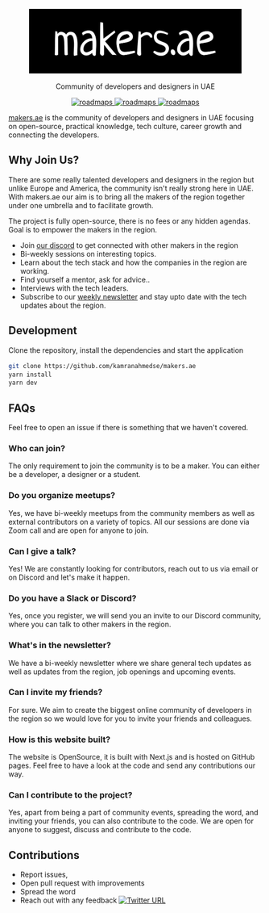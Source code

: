 <p align="center">
  <img src="./.github/images/logo.png" height="128">
  <p align="center">Community of developers and designers in UAE<p>
  <p align="center">
    <a href="https://makers.ae/#members">
    	<img src="https://img.shields.io/badge/-Members-0a0a0a.svg?style=flat&colorA=0a0a0a" alt="roadmaps" />
    </a>
    <a href="https://discord.gg/GQjdb3HEJ5">
    	<img src="https://img.shields.io/badge/-Discord-0a0a0a.svg?style=flat&colorA=0a0a0a" alt="roadmaps" />
    </a>
    <a href="https://makers.ae/join">
    	<img src="https://img.shields.io/badge/%E2%9D%A4-Join%20the%20Community-0a0a0a.svg?style=flat&colorA=0a0a0a" alt="roadmaps" />
    </a>
  </p>
</p>

[makers.ae](https://makers.ae) is the community of developers and designers in UAE focusing on open-source, practical knowledge, tech culture, career growth and connecting the developers.

## Why Join Us?

There are some really talented developers and designers in the region but unlike Europe and America, the community isn't really strong here in UAE. With makers.ae our aim is to bring all the makers of the region together under one umbrella and to facilitate growth.

The project is fully open-source, there is no fees or any hidden agendas. Goal is to empower the makers in the region.

* Join [our discord](https://discord.gg/GQjdb3HEJ5) to get connected with other makers in the region
* Bi-weekly sessions on interesting topics.
* Learn about the tech stack and how the companies in the region are working.
* Find yourself a mentor, ask for advice..
* Interviews with the tech leaders.
* Subscribe to our [weekly newsletter](https://makers.ae/join) and stay upto date with the tech updates about the region.

## Development

Clone the repository, install the dependencies and start the application

```bash
git clone https://github.com/kamranahmedse/makers.ae
yarn install
yarn dev
```

## FAQs

Feel free to open an issue if there is something that we haven't covered.

### Who can join?
The only requirement to join the community is to be a maker. You can either be a developer, a designer or a student.

### Do you organize meetups?
Yes, we have bi-weekly meetups from the community members as well as external contributors on a variety of topics. All our sessions are done via Zoom call and are open for anyone to join.

### Can I give a talk?
Yes! We are constantly looking for contributors, reach out to us via email or on Discord and let's make it happen.

### Do you have a Slack or Discord?
Yes, once you register, we will send you an invite to our Discord community, where you can talk to other makers in the region.

### What's in the newsletter?
We have a bi-weekly newsletter where we share general tech updates as well as updates from the region, job openings and upcoming events.

### Can I invite my friends?
For sure. We aim to create the biggest online community of developers in the region so we would love for you to invite your friends and colleagues.

### How is this website built?
The website is OpenSource, it is built with Next.js and is hosted on GitHub pages. Feel free to have a look at the code and send any contributions our way.

### Can I contribute to the project?
Yes, apart from being a part of community events, spreading the word, and inviting your friends, you can also contribute to the code. We are open for anyone to suggest, discuss and contribute to the code.


## Contributions
- Report issues,
- Open pull request with improvements
- Spread the word
- Reach out with any feedback [![Twitter URL](https://img.shields.io/twitter/url/https/twitter.com/kamranahmedse.svg?style=social&label=Follow%20%40kamranahmedse)](https://twitter.com/kamranahmedse)

